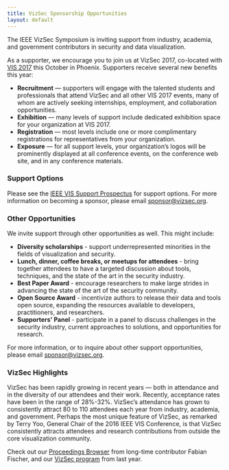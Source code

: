 ```yaml
---
title: VizSec Sponsorship Opportunities
layout: default
---
```


The IEEE VizSec Symposium is inviting support from industry, academia, and government contributors in security and data visualization.

As a supporter, we encourage you to join us at VizSec 2017, co-located with <a href="http://ieeevis.org">VIS 2017</a> this October in Phoenix. Supporters receive several new benefits this year:

* <strong>Recruitment</strong> — supporters will engage with the talented students and professionals that attend VizSec and all other VIS 2017 events, many of whom are actively seeking internships, employment, and collaboration opportunities.
* <strong>Exhibition</strong> — many levels of support include dedicated exhibition space for your organization at VIS 2017.
* <strong>Registration</strong> — most levels include one or more complimentary registrations for representatives from your organization.
* <strong>Exposure</strong> — for all support levels, your organization’s logos will be prominently displayed at all conference events, on the conference web site, and in any conference materials.


### Support Options

Please see the <a href="http://ieeevis.org/year/2017/info/exhibition/vis2017_prospectus.pdf">IEEE VIS Support Prospectus</a> for support options. For more information on becoming a sponsor, please email <a href="mailto:sponsor@vizsec.org">sponsor@vizsec.org</a>.


### Other Opportunities

We invite support through other opportunities as well. This might include:

* <strong>Diversity scholarships</strong> - support underrepresented minorities in the fields of visualization and security.
* <strong>Lunch, dinner, coffee breaks, or meetups for attendees</strong> - bring together attendees to have a targeted discussion about tools, techniques, and the state of the art in the security industry.
* <strong>Best Paper Award</strong> - encourage researchers to make large strides in advancing the state of the art of the security community.
* <strong>Open Source Award</strong> - incentivize authors to release their data and tools open source, expanding the resources available to developers, practitioners, and researchers.
* <strong>Supporters' Panel</strong> - participate in a panel to discuss challenges in the security industry, current approaches to solutions, and opportunities for research.

For more information, or to inquire about other support opportunities, please email <a href="mailto:sponsor@vizsec.org">sponsor@vizsec.org</a>.


### VizSec Highlights

VizSec has been rapidly growing in recent years — both in attendance and in the diversity of our attendees and their work. Recently, acceptance rates have been in the range of 28%-32%. VizSec’s attendance has grown to consistently attract 80 to 110 attendees each year from industry, academia, and government. Perhaps the most unique feature of VizSec, as remarked by Terry Yoo, General Chair of the 2016 IEEE VIS Conference, is that VizSec consistently attracts attendees and research contributions from outside the core visualization community.

Check out our <a href="http://vizsec.dbvis.de">Proceedings Browser</a> from long-time contributor Fabian Fischer, and our <a href="http://vizsec.org/vizsec2016/">VizSec program</a> from last year.

